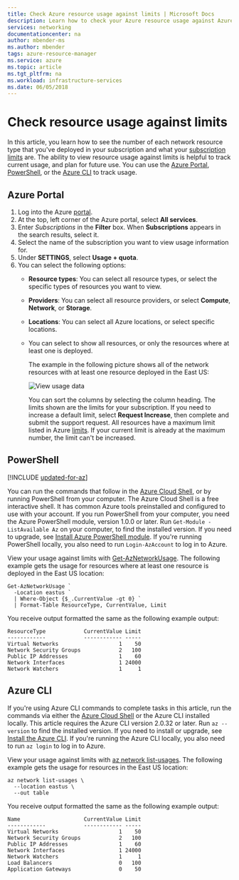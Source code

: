 ```yaml
---
title: Check Azure resource usage against limits | Microsoft Docs
description: Learn how to check your Azure resource usage against Azure subscription limits.
services: networking
documentationcenter: na
author: mbender-ms
ms.author: mbender
tags: azure-resource-manager
ms.service: azure
ms.topic: article
ms.tgt_pltfrm: na
ms.workload: infrastructure-services
ms.date: 06/05/2018
---
```

# Check resource usage against limits

In this article, you learn how to see the number of each network resource type that you've deployed in your subscription and what your [subscription limits](../azure-resource-manager/management/azure-subscription-service-limits.md?toc=%2fazure%2fnetworking%2ftoc.json#networking-limits) are. The ability to view resource usage against limits is helpful to track current usage, and plan for future use. You can use the [Azure Portal](#azure-portal), [PowerShell](#powershell), or the [Azure CLI](#azure-cli) to track usage.

## Azure Portal

1. Log into the Azure [portal](https://portal.azure.com).
2. At the top, left corner of the Azure portal, select **All services**.
3. Enter *Subscriptions* in the **Filter** box. When **Subscriptions** appears in the search results, select it.
4. Select the name of the subscription you want to view usage information for.
5. Under **SETTINGS**, select **Usage + quota**.
6. You can select the following options:
   - **Resource types**: You can select all resource types, or select the specific types of resources you want to view.
   - **Providers**: You can select all resource providers, or select **Compute**, **Network**, or **Storage**.
   - **Locations**: You can select all Azure locations, or select specific locations.
   - You can select to show all resources, or only the resources where at least one is deployed.

     The example in the following picture shows all of the network resources with at least one resource deployed in the East US:

       ![View usage data](./media/check-usage-against-limits/view-usage.png)

     You can sort the columns by selecting the column heading. The limits shown are the limits for your subscription. If you need to increase a default limit, select **Request Increase**, then complete and submit the support request. All resources have a maximum limit listed in Azure [limits](../azure-resource-manager/management/azure-subscription-service-limits.md?toc=%2fazure%2fnetworking%2ftoc.json#networking-limits). If your current limit is already at the maximum number, the limit can't be increased.

## PowerShell

[!INCLUDE [updated-for-az](../../includes/updated-for-az.md)]

You can run the commands that follow in the [Azure Cloud Shell](https://shell.azure.com/powershell), or by running PowerShell from your computer. The Azure Cloud Shell is a free interactive shell. It has common Azure tools preinstalled and configured to use with your account. If you run PowerShell from your computer, you need the Azure PowerShell module, version 1.0.0 or later. Run `Get-Module -ListAvailable Az` on your computer, to find the installed version. If you need to upgrade, see [Install Azure PowerShell module](/powershell/azure/install-az-ps). If you're running PowerShell locally, you also need to run `Login-AzAccount` to log in to Azure.

View your usage against limits with [Get-AzNetworkUsage](/powershell/module/az.network/get-aznetworkusage). The following example gets the usage for resources where at least one resource is deployed in the East US location:

```azurepowershell-interactive
Get-AzNetworkUsage `
  -Location eastus `
  | Where-Object {$_.CurrentValue -gt 0} `
  | Format-Table ResourceType, CurrentValue, Limit
```

You receive output formatted the same as the following example output:

```output
ResourceType            CurrentValue Limit
------------            ------------ -----
Virtual Networks                   1    50
Network Security Groups            2   100
Public IP Addresses                1    60
Network Interfaces                 1 24000
Network Watchers                   1     1
```

## Azure CLI

If you're using Azure CLI commands to complete tasks in this article, run the commands via either the [Azure Cloud Shell](https://shell.azure.com/bash) or the Azure CLI installed locally. This article requires the Azure CLI version 2.0.32 or later. Run `az --version` to find the installed version. If you need to install or upgrade, see [Install the Azure CLI](/cli/azure/install-azure-cli). If you're running the Azure CLI locally, you also need to run `az login` to log in to Azure.

View your usage against limits with [az network list-usages](/cli/azure/network#az-network-list-usages). The following example gets the usage for resources in the East US location:

```azurecli-interactive
az network list-usages \
  --location eastus \
  --out table
```

You receive output formatted the same as the following example output:

```output
Name                    CurrentValue Limit
------------            ------------ -----
Virtual Networks                   1    50
Network Security Groups            2   100
Public IP Addresses                1    60
Network Interfaces                 1 24000
Network Watchers                   1     1
Load Balancers                     0   100
Application Gateways               0    50
```
